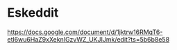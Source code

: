 # Eskeddit
https://docs.google.com/document/d/1jktrw16RMqT6-etl6wu6HaZ9xXeknIGzvWZ_UKJIJmk/edit?ts=5b6b8e58
